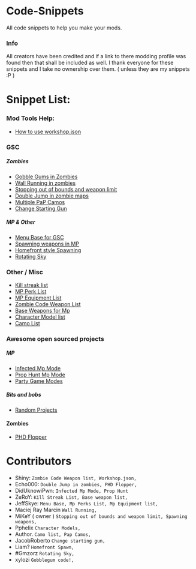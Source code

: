 # Code-Snippets

All code snippets to help you make your mods.

### Info
All creators have been credited and if a link to there modding profile was found then that shall be included as well. I thank everyone for these snippets and I take no ownership over them. ( unless they are my snippets :P )

# Snippet List:
### Mod Tools Help:
- [How to use workshop.json](Snippets/other/workshopconfig.md)

### GSC
##### Zombies
- [Gobble Gums in Zombies](Snippets/gsc/gobblegumeffects.gsc)
- [Wall Running in zombies](Snippets/gsc/wallrunning.gsc)
- [Stopping out of bounds and weapon limit](Snippets/gsc/outofbounds.gsc)
- [Double Jump in zombie maps](Snippets/gsc/doublejump.gsc)
- [Multiple PaP Camos](Snippets/gsc/packcamos.gsc)
- [Change Starting Gun](Snippets/gsc/changestartgun.gsc)

##### MP & Other
- [Menu Base for GSC](Snippets/gsc/menubase.gsc)
- [Spawning weapons in MP](Snippets/gsc/spawnweapons.gsc)
- [Homefront style Spawning](Snippets/gsc/homefrontspawn.gsc)
- [Rotating Sky](Snippets/gsc/rotatingsky.gsc)

### Other / Misc
- [Kill streak list](Snippets/other/killstreaks.md)
- [MP Perk List](Snippets/other/perks.md)
- [MP Equipment List](Snippets/other/mpequipment.md)
- [Zombie Code Weapon List](Snippets/other/weaponlist.md)
- [Base Weapons for Mp](Snippets/other/mpbaseweapons.md)
- [Character Model list](Snippets/other/charmodels.md)
- [Camo List](Snippets/other/camolist.md)

### Awesome open sourced projects
##### MP
- [Infected Mp Mode](https://github.com/DidUknowiPwn/Infected-T7)
- [Prop Hunt Mp Mode](https://github.com/DidUknowiPwn/Prop-Hunt-T7)
- [Party Game Modes](https://github.com/DidUknowiPwn/Party-Modes-T7)

##### Bits and bobs
- [Random Projects](https://github.com/RokuHodo/Black-Ops-III-Mod-Tools-Projects)

#### Zombies
- [PHD Flopper](https://github.com/echo000/zombies_PHD)

# Contributors
- Shiny: `Zombie Code Weapon list, Workshop.json, `
- Echo000: `Double Jump in zombies, PHD Flopper, `
- DidUknowiPwn: `Infected Mp Mode, Prop Hunt`
- ZeRoY: `Kill Streak List, Base weapon list, `
- JeffSkye: `Menu Base, Mp Perks List, Mp Equipment list, `
- Maciej Ray Marcin `Wall Running, `
- MiKeY ( owner ) `Stopping out of bounds and weapon limit, Spawning weapons, `
- Pphelix `Character Models, `
- Author. `Camo list, Pap Camos, `
- JacobRoberto `Change starting gun, `
- Liam? `Homefront Spawn, `
- #Gmzorz `Rotating Sky, `
- xylozi `Gobblegum code!, `
